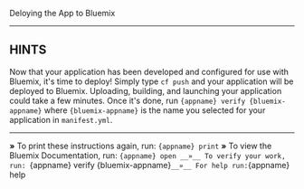 Deloying the App to Bluemix

----------------------------------------------------------------------
## HINTS

Now that your application has been developed and configured for use with Bluemix, it's time to deploy! Simply type `cf push` and your application will be deployed to Bluemix. Uploading, building, and launching your application could take a few minutes. Once it's done, run `{appname} verify {bluemix-appname}` where `{bluemix-appname}` is the name you selected for your application in `manifest.yml`.

----------------------------------------------------------------------

 __»__ To print these instructions again, run: `{appname} print`
 __»__ To view the Bluemix Documentation, run: `{appname} open
 __»__ To verify your work, run: `{appname} verify {bluemix-appname}`
 __»__ For help run: `{appname} help
